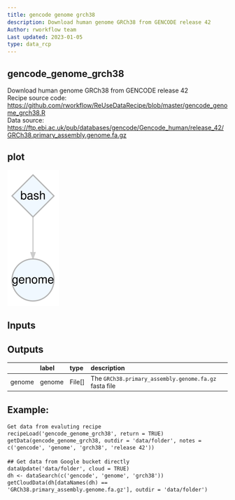 ```yaml
---
title: gencode genome grch38
description: Download human genome GRCh38 from GENCODE release 42
Author: rworkflow team
Last updated: 2023-01-05
type: data_rcp
---
```

## gencode_genome_grch38
Download human genome GRCh38 from GENCODE release 42<br>Recipe source code: <https://github.com/rworkflow/ReUseDataRecipe/blob/master/gencode_genome_grch38.R><br>Data source: <https://ftp.ebi.ac.uk/pub/databases/gencode/Gencode_human/release_42/GRCh38.primary_assembly.genome.fa.gz>
## plot
![## gencode_genome_grch38](/plots/gencode_genome_grch38.svg)
## Inputs

## Outputs
|       |label  |type   |description                                           |
|:------|:------|:------|:-----------------------------------------------------|
|genome |genome |File[] |The `GRCh38.primary_assembly.genome.fa.gz` fasta file |
## Example:
```
Get data from evaluting recipe
recipeLoad('gencode_genome_grch38', return = TRUE)
getData(gencode_genome_grch38, outdir = 'data/folder', notes = c('gencode', 'genome', 'grch38', 'release 42'))

## Get data from Google bucket directly
dataUpdate('data/folder', cloud = TRUE)
dh <- dataSearch(c('gencode', 'genome', 'grch38'))
getCloudData(dh[dataNames(dh) == 'GRCh38.primary_assembly.genome.fa.gz'], outdir = 'data/folder')
```

